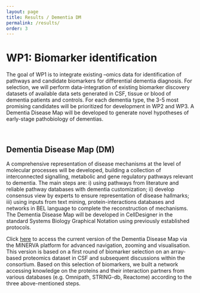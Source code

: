 ```yaml
---
layout: page
title: Results / Dementia DM
permalink: /results/
order: 3
---
```


# WP1: Biomarker identification

The goal of WP1 is to integrate existing –omics data for identification of pathways and candidate biomarkers for differential dementia diagnosis. For selection, we will perform data-integration of existing biomarker discovery datasets of available data sets generated in CSF, tissue or blood of dementia patients and controls. For each dementia type, the 3-5 most promising candidates will be prioritized for development in WP2 and WP3. A Dementia Disease Map will be developed to generate novel hypotheses of early-stage pathobiology of dementias.


<br />

## Dementia Disease Map (DM)

A comprehensive representation of disease mechanisms at the level of molecular processes will be developed, building a collection of interconnected signalling, metabolic and gene regulatory pathways relevant to dementia. The main steps are: 
i) using pathways from literature and reliable pathway databases with dementia customization; 
ii) develop consensus view by experts to ensure representation of disease hallmarks; 
iii) using inputs from text mining, protein-interactions databases and networks in BEL language to complete the reconstruction of mechanisms. 
The Dementia Disease Map will be developed in CellDesigner in the standard Systems Biology Graphical Notation using previously established protocols. 

Click [here]() to access the current version of the Dementia Disease Map via the MINERVA platform for advanced navigation, zooming and visualisation.
This version is based on a first round of biomarker selection on an array-based proteomics dataset in CSF and subsequent discussions within the consortium. Based on this selection of biomarkers, we built a network accessing knowledge on the proteins and their interaction partners from various databases (e.g. Omnipath, STRING-db, Reactome) according to the three above-mentioned steps.


<!---
Protein Catalogue:

information on Olink dataset, cohort
-->




